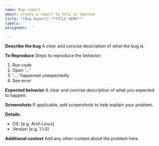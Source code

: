 ```yaml
---
name: Bug report
about: Create a report to help us improve
title: "[Bug Report] **TITLE HERE**"
labels: ''
assignees: ''

---
```


**Describe the bug**
A clear and concise description of what the bug is.

**To Reproduce**
Steps to reproduce the behavior:
1. Run code
2. Open '...'
3. '....' happened unexpectedly
4. See error

**Expected behavior**
A clear and concise description of what you expected to happen.

**Screenshots**
If applicable, add screenshots to help explain your problem.

**Details:**
 - OS: [e.g. Arch Linux]
 - Version [e.g. 1.1.0]

**Additional context**
Add any other context about the problem here.

